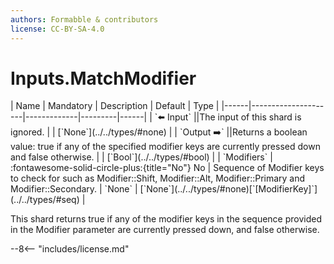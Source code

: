 ```yaml
---
authors: Formabble & contributors
license: CC-BY-SA-4.0
---
```



# Inputs.MatchModifier

<div class="sh-parameters" markdown="1">
| Name | Mandatory | Description | Default | Type |
|------|---------------------|-------------|---------|------|
| `⬅️ Input` ||The input of this shard is ignored. | | [`None`](../../types/#none) |
| `Output ➡️` ||Returns a boolean value: true if any of the specified modifier keys are currently pressed down and false otherwise. | | [`Bool`](../../types/#bool) |
| `Modifiers` | :fontawesome-solid-circle-plus:{title="No"} No  | Sequence of Modifier keys to check for such as Modifier::Shift, Modifier::Alt, Modifier::Primary and Modifier::Secondary. | `None` | [`None`](../../types/#none)[`[ModifierKey]`](../../types/#seq) |

</div>

This shard returns true if any of the modifier keys in the sequence provided in the Modifier parameter are currently pressed down, and false otherwise.

--8<-- "includes/license.md"

